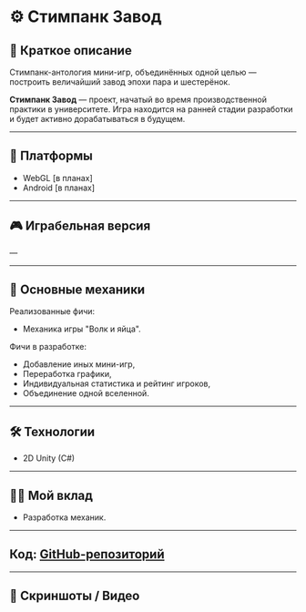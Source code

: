 # ⚙️ Стимпанк Завод


## 📌 Краткое описание
Стимпанк-антология мини-игр, объединённых одной целью — построить величайший завод эпохи пара и шестерёнок.

**Стимпанк Завод** — проект, начатый во время производственной практики в университете. Игра находится на ранней стадии разработки и будет активно дорабатываться в будущем.

---

## 🚀 Платформы
- WebGL [в планах]
- Android [в планах]

---

## 🎮 Играбельная версия
—

---

## 🧠 Основные механики
Реализованные фичи:
- Механика игры "Волк и яйца".

Фичи в разработке:
- Добавление иных мини-игр,
- Переработка графики,
- Индивидуальная статистика и рейтинг игроков,
- Объединение одной вселенной.

---

## 🛠 Технологии
- 2D Unity (C#)

---

## 👩‍💻 Мой вклад
- Разработка механик.

---

## Код: [GitHub-репозиторий](https://github.com/DragSver/MiniGames)  

---

## 📸 Скриншоты / Видео
